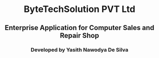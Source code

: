 <h1 align="center">ByteTechSolution PVT Ltd</h1>
<h2 align="center">Enterprise Application for Computer Sales and Repair Shop</h2>
<h3 align="center">Developed by Yasith Nawodya De Silva</h3>
